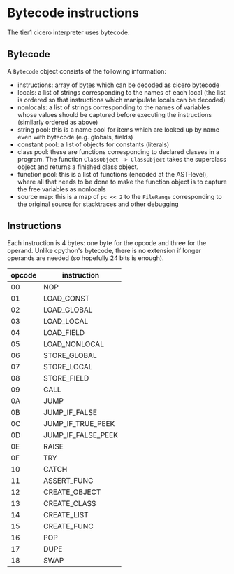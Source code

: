 # Bytecode instructions

The tier1 cicero interpreter uses bytecode.

## Bytecode

A `Bytecode` object consists of the following information:
* instructions: array of bytes which can be decoded as cicero bytecode
* locals: a list of strings corresponding to the names of each local (the list
  is ordered so that instructions which manipulate locals can be decoded)
* nonlocals: a list of strings corresponding to the names of variables whose
  values should be captured before executing the instructions (similarly 
  ordered as above)
* string pool: this is a name pool for items which are looked up by name even
  with bytecode (e.g. globals, fields)
* constant pool: a list of objects for constants (literals)
* class pool: these are functions corresponding to declared classes in a
  program. The function `ClassObject -> ClassObject` takes the superclass
  object and returns a finished class object.
* function pool: this is a list of functions (encoded at the AST-level), where
  all that needs to be done to make the function object is to capture the free 
  variables as nonlocals
* source map: this is a map of `pc << 2` to the `FileRange` corresponding to
  the original source for stacktraces and other debugging

## Instructions

Each instruction is 4 bytes: one byte for the opcode and three for the operand.
Unlike cpython's bytecode, there is no extension if longer operands are needed
(so hopefully 24 bits is enough).

| opcode | instruction        |
|--------|--------------------|
| 00     | NOP                |
| 01     | LOAD_CONST         |
| 02     | LOAD_GLOBAL        |
| 03     | LOAD_LOCAL         |
| 04     | LOAD_FIELD         |
| 05     | LOAD_NONLOCAL      |
| 06     | STORE_GLOBAL       |
| 07     | STORE_LOCAL        |
| 08     | STORE_FIELD        |
| 09     | CALL               |
| 0A     | JUMP               |
| 0B     | JUMP_IF_FALSE      |
| 0C     | JUMP_IF_TRUE_PEEK  |
| 0D     | JUMP_IF_FALSE_PEEK |
| 0E     | RAISE              |
| 0F     | TRY                |
| 10     | CATCH              |
| 11     | ASSERT_FUNC        |
| 12     | CREATE_OBJECT      |
| 13     | CREATE_CLASS       |
| 14     | CREATE_LIST        |
| 15     | CREATE_FUNC        |
| 16     | POP                |
| 17     | DUPE               |
| 18     | SWAP               |
